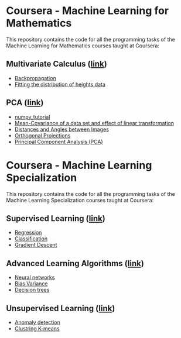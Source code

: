 # Coursera - Machine Learning for Mathematics
This repository contains the code for all the programming tasks of the Machine Learning for Mathematics courses taught at Coursera:

## Multivariate Calculus ([link](https://www.coursera.org/learn/multivariate-calculus-machine-learning))

* [Backpropagation](Math-for-ML/Multivariate_Calculus/Backpropagation.ipynb)
* [Fitting the distribution of heights data](Math-for-ML/Multivariate_Calculus/Fitting+the+distribution+of+heights+data.ipynb)

## PCA ([link](https://www.coursera.org/learn/pca-machine-learning))

* [numpy_tutorial](Math-for-ML/PCA/numpy_tutorial.ipynb)
* [Mean-Covariance of a data set and effect of linear transformation](Math-for-ML/PCA/Mean-Covariance-of-a-data-set-and-effect-of-linear-transformation.ipynb)
* [Distances and Angles between Images](Math-for-ML/PCA/Distances-and-Angles-between-Images.ipynb)
* [Orthogonal Projections](Math-for-ML/PCA/Orthogonal-Projections.ipynb)
* [Principal Component Analysis (PCA)](Math-for-ML/PCA/Principal-Component-Analysis-(PCA).ipynb)

# Coursera - Machine Learning Specialization
This repository contains the code for all the programming tasks of the Machine Learning Specialization courses taught at Coursera:

## Supervised Learning ([link](https://www.coursera.org/learn/machine-learning?specialization=machine-learning-introduction))

* [Regression](Machine_Learning/1_Supervised_Learning/1_Regression/)
* [Classification](Machine_Learning/1_Supervised_Learning/2_Classification/)
* [Gradient Descent](Machine_Learning/1_Supervised_Learning/1_Regression/Gradient_Descent.ipynb)

## Advanced Learning Algorithms ([link](https://www.coursera.org/learn/advanced-learning-algorithms?specialization=machine-learning-introduction))

* [Neural networks](Machine_Learning/2_Advanced_Learning_Algorithms/1_Neural_networks/)
* [Bias Variance](Machine_Learning/2_Advanced_Learning_Algorithms/2_Bias_Variance/)
* [Decision trees](Machine_Learning/2_Advanced_Learning_Algorithms/3_Decision_trees/)

## Unsupervised Learning ([link](https://www.coursera.org/learn/unsupervised-learning-recommenders-reinforcement-learning?specialization=machine-learning-introduction))

* [Anomaly detection](Machine_Learning/3_Unsupervised_Learning/Anomaly_detection/)
* [Clustring K-means](Machine_Learning/3_Unsupervised_Learning/Clustring_K-means/)
